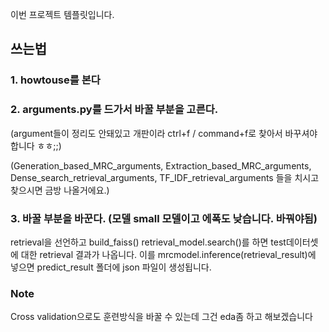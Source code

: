 이번 프로젝트 템플릿입니다.

## 쓰는법
### 1. howtouse를 본다
### 2. arguments.py를 드가서 바꿀 부분을 고른다. 
(argument들이 정리도 안돼있고 개판이라 ctrl+f / command+f로 찾아서 바꾸셔야합니다 ㅎㅎ;;)

(Generation_based_MRC_arguments, 
Extraction_based_MRC_arguments,
Dense_search_retrieval_arguments, 
TF_IDF_retrieval_arguments 들을 치시고 찾으시면 금방 나올거에요.)

### 3. 바꿀 부분을 바꾼다. (모델 small 모델이고 에폭도 낮습니다. 바꿔야됨)

retrieval을 선언하고 build_faiss()
retrieval_model.search()를 하면 test데이터셋에 대한 retrieval 결과가 나옵니다.
이를 mrcmodel.inference(retrieval_result)에 넣으면 predict_result 폴더에 json 파일이 생성됩니다.


### Note
Cross validation으로도 훈련방식을 바꿀 수 있는데 그건 eda좀 하고 해보겠습니다
